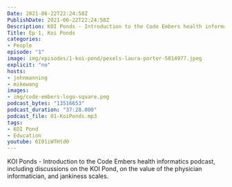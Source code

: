 ```yaml
---
Date: 2021-06-22T22:24:58Z
PublishDate: 2021-06-22T22:24:58Z
Description: KOI Ponds - Introduction to the Code Embers health informatics podcast, including discussions on the KOI Pond, on the value of the physician informatician, and jankiness scales.
Title: Ep 1, Koi Ponds
categories:
- People
episode: "1"
image: img/episodes/1-koi-pond/pexels-laura-porter-5014977.jpeg
explicit: "no"
hosts:
- johnmanning
- mikewang
images:
- img/code-embers-logo-square.png
podcast_bytes: "13516653"
podcast_duration: "37:28.000"
podcast_file: 01-KoiPonds.mp3
tags:
- KOI Pond
- Education
youtube: 6I01iWTHtd0
---
```

KOI Ponds - Introduction to the Code Embers health informatics podcast, including discussions on the KOI Pond, on the value of the physician informatician, and jankiness scales.
